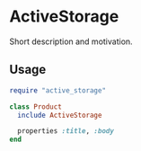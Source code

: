 # ActiveStorage
Short description and motivation.

## Usage
```ruby
require "active_storage"

class Product
  include ActiveStorage

  properties :title, :body
end
```
